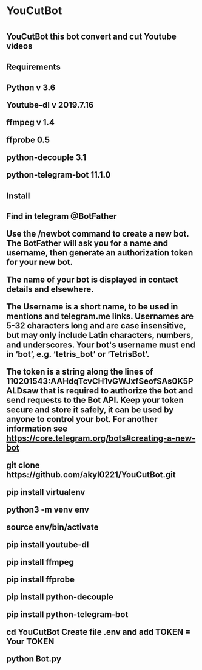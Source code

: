 <h1>YouCutBot<h1/>
<h2>YouCutBot this bot convert and cut Youtube videos<h2/>
<h2>Requirements<h2/>
<p>Python v 3.6 <p/>
<p>Youtube-dl v 2019.7.16<p/>
<p>ffmpeg	v 1.4 <p/>
<p>ffprobe	0.5	<p/>
<p>python-decouple	3.1 <p/>
<p>python-telegram-bot	11.1.0<p/>


<h2>Install<h2/>
<p>Find in telegram @BotFather<p/>
<p>Use the /newbot command to create a new bot. The BotFather will ask you for a name and username, then generate an authorization token for your new bot.

The name of your bot is displayed in contact details and elsewhere.

The Username is a short name, to be used in mentions and telegram.me links. Usernames are 5-32 characters long and are case insensitive, but may only include Latin characters, numbers, and underscores. Your bot's username must end in ‘bot’, e.g. ‘tetris_bot’ or ‘TetrisBot’.

The token is a string along the lines of 110201543:AAHdqTcvCH1vGWJxfSeofSAs0K5PALDsaw that is required to authorize the bot and send requests to the Bot API. Keep your token secure and store it safely, it can be used by anyone to control your bot.
For another information see https://core.telegram.org/bots#creating-a-new-bot
<p/>
<p>git clone https://github.com/akyl0221/YouCutBot.git<p/>
<p>pip install virtualenv<p/>
<p>python3 -m venv env<p/>
<p>source env/bin/activate<p/>
<p>pip install youtube-dl<p/>
<p>pip install ffmpeg<p/>
<p>pip install ffprobe<p/>
<p>pip install python-decouple<p/>
<p>pip install python-telegram-bot<p/>
<p>cd YouCutBot
 Create file .env and add 
    TOKEN = Your TOKEN
<p/>
<p>python Bot.py<p/>
